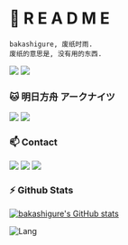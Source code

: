 # 🐾 R E A D M E

    
    bakashigure, 废纸时雨.
    废纸的意思是, 没有用的东西.    
    
[![](https://img.shields.io/badge/-ABOUT-lightgrey?style=flat-square)](https://shigure.fun)
[![](https://img.shields.io/badge/-BLOG-FF69B4?style=flat-square)](https://blog.shigure.fun)
    
    
### 🐱 明日方舟   アークナイツ
![](https://img.shields.io/badge/%E5%AE%98%E6%9C%8D-%E5%AD%AD%E7%BA%B8%23416-9cf)
![](https://img.shields.io/badge/%E6%97%A5%E6%9C%8D-%E3%83%90%E3%82%AB%E6%99%82%E9%9B%A8%234223-9cf)        


### 📫    Contact
[![](https://img.shields.io/badge/-t.me/bakashigure-3db6f1?style=flat-square&logo=Telegram&logoColor=2ca5e0)](https://t.me/bakashigure)
[![](https://img.shields.io/twitter/follow/bakashigure?logo=twitter&style=flat-square)](https://twitter.com/bakashigure)
[![](https://img.shields.io/badge/-baichishiyu@gmail.com-911318?style=flat-square&logo=Mail.RU&logoColor=white)](mailto:baichishiyu@gmail.com)        

### :zap:    Github Stats
[![bakashigure's GitHub stats](https://github-readme-stats.vercel.app/api?username=bakashigure&theme=dracula&show_icons=true)](https://github.com/bakashigure/github-readme-stats)

![Lang](https://github-readme-stats.vercel.app/api/top-langs/?username=AkinoKaede&layout=compact&title_color=FB7299)  
